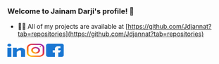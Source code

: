 ### Welcome to Jainam Darji's profile! 👋


- 👨‍💻 All of my projects are available at [https://github.com/Jdjannat?tab=repositories](https://github.com/Jdjannat?tab=repositories)

<a href="https://www.linkedin.com/in/jainam-darji-75a386195/" target="blank"><img align="center" src="./image/linked-in-alt.svg" alt="ashutosh mishra" height="30" width="40" /></a>
<a href="https://www.instagram.com/_m_r_j_d_official/" target="blank"><img align="center" src="./image/instagram.svg" alt="simplified_learner" height="30" width="40" /></a>
<a href="https://www.facebook.com/jainam.darji/" target="blank"><img align="center" src="./image/facebook.svg" alt="simplified learner" height="30" width="40" /></a>
